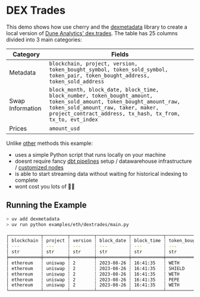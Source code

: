 # DEX Trades

This demo shows how use cherry and the [dexmetadata](https://github.com/elyase/dexmetadata) library  to create a local version of [Dune Analytics' dex.trades](https://docs.dune.com/data-catalog/curated/evm/DEX/dex-trades). The table has 25 columns divided into 3 main categories:

| Category | Fields |
|----------|---------|
| Metadata | `blockchain, project, version,  token_bought_symbol, token_sold_symbol, token_pair, token_bought_address, token_sold_address` |
| Swap Information | `block_month, block_date, block_time, block_number, token_bought_amount, token_sold_amount, token_bought_amount_raw, token_sold_amount_raw, taker, maker, project_contract_address, tx_hash, tx_from, tx_to, evt_index` |
| Prices | `amount_usd` |

Unlike [other](https://github.com/duneanalytics/spellbook/tree/main/dbt_subprojects/dex/models/trades) methods this example:

* uses a simple Python script that runs locally on your machine
* doesnt require fancy [dbt pipelines](https://github.com/duneanalytics/spellbook/tree/main/dbt_subprojects/dex/models/trades) setup / datawarehouse infrastructure / [customized nodes](https://github.com/shadow-hq/shadow-reth)
* is able to start streaming data without waiting for historical indexing to complete
* wont cost you lots of 💸🤑

## Running the Example


```bash
> uv add dexmetadata
> uv run python examples/eth/dextrades/main.py

┌────────────┬─────────┬─────────┬────────────┬────────────┬─────────────────────┬───────────────────┬─────────────────────┬───────────────────┬────────────┐
│ blockchain ┆ project ┆ version ┆ block_date ┆ block_time ┆ token_bought_symbol ┆ token_sold_symbol ┆ token_bought_amount ┆ token_sold_amount ┆ amount_usd │
│ ---        ┆ ---     ┆ ---     ┆ ---        ┆ ---        ┆ ---                 ┆ ---               ┆ ---                 ┆ ---               ┆ ---        │
│ str        ┆ str     ┆ str     ┆ str        ┆ str        ┆ str                 ┆ str               ┆ f64                 ┆ f64               ┆ f64        │
╞════════════╪═════════╪═════════╪════════════╪════════════╪═════════════════════╪═══════════════════╪═════════════════════╪═══════════════════╪════════════╡
│ ethereum   ┆ uniswap ┆ 2       ┆ 2023-08-26 ┆ 16:41:35   ┆ WETH                ┆ QUIRK             ┆ 0.001938            ┆ 21337.075664      ┆ 3.191601   │
│ ethereum   ┆ uniswap ┆ 2       ┆ 2023-08-26 ┆ 16:41:35   ┆ SHIELD              ┆ WETH              ┆ 974.337546          ┆ 0.55              ┆ 905.918754 │
│ ethereum   ┆ uniswap ┆ 2       ┆ 2023-08-26 ┆ 16:41:35   ┆ WETH                ┆ MBOT              ┆ 0.53                ┆ 131.744339        ┆ 872.976254 │
│ ethereum   ┆ uniswap ┆ 2       ┆ 2023-08-26 ┆ 16:41:35   ┆ PEPE                ┆ WETH              ┆ 7616.352669         ┆ 0.00693           ┆ 11.414436  │
│ ethereum   ┆ uniswap ┆ 2       ┆ 2023-08-26 ┆ 16:41:35   ┆ WETH                ┆ FLASH             ┆ 0.322445            ┆ 50000.0           ┆ 531.106439 │
└────────────┴─────────┴─────────┴────────────┴────────────┴─────────────────────┴───────────────────┴─────────────────────┴───────────────────┴────────────┘
```
